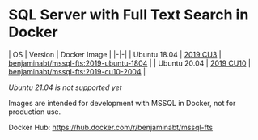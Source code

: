 # SQL Server with Full Text Search in Docker

| OS | Version | Docker Image |
|-|-|
| Ubuntu 18.04 | [2019 CU3](/mssql-server-2019-cu3-fts-1804) | [benjaminabt/mssql-fts:2019-ubuntu-1804](https://hub.docker.com/layers/benjaminabt/mssql-fts/2019-ubuntu-1804/images/sha256-bccf160440d3c1efa613f9fbe36185af90d253c5d40339794e274e13a477c2ea?context=explore) |
| Ubuntu 20.04 | [2019 CU10](/mssql-server-2019-cu10-fts-2004) | [benjaminabt/mssql-fts:2019-cu10-2004](https://hub.docker.com/layers/benjaminabt/mssql-fts/2019-cu10-2004/images/sha256-5a9be9778264b4ec06a276addd81de8cd2cb90ccb418a684578e5eed5115d900?context=explore) |

*Ubuntu 21.04 is not supported yet*

Images are intended for development with MSSQL in Docker, not for production use.

Docker Hub: https://hub.docker.com/r/benjaminabt/mssql-fts